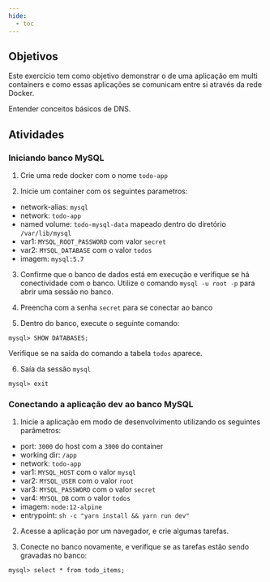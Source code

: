 ```yaml
---
hide:
  - toc
---
```

## Objetivos

Este exercício tem como objetivo demonstrar o de uma aplicação em multi containers e como essas aplicações se comunicam entre si através da rede Docker.

Entender conceitos básicos de DNS.

## Atividades

### Iniciando banco MySQL

1. Crie uma rede docker com o nome `todo-app`

2. Inicie um container com os seguintes parametros:
- network-alias: `mysql`
- network: `todo-app`
- named volume: `todo-mysql-data` mapeado dentro do diretório `/var/lib/mysql`
- var1: `MYSQL_ROOT_PASSWORD` com valor `secret`
- var2: `MYSQL_DATABASE` com o valor `todos`
- imagem: `mysql:5.7`

3. Confirme que o banco de dados está em execução e verifique se há conectividade com o banco. Utilize o comando `mysql -u root -p` para abrir uma sessão no banco.

4. Preencha com a senha `secret` para se conectar ao banco

5. Dentro do banco, execute o seguinte comando:
```shell
mysql> SHOW DATABASES;
```
Verifique se na saída do comando a tabela `todos` aparece.

6. Saía da sessão `mysql`
```shell
mysql> exit
```

### Conectando a aplicação dev ao banco MySQL
1. Inicie a aplicação em modo de desenvolvimento utilizando os seguintes parâmetros: 
- port: `3000` do host com a `3000` do container
- working dir: `/app`
- network: `todo-app`
- var1: `MYSQL_HOST` com o valor `mysql`
- var2: `MYSQL_USER` com o valor `root`
- var3: `MYSQL_PASSWORD` com o valor `secret`
- var4: `MYSQL_DB` com o valor `todos`
- imagem: `node:12-alpine`
- entrypoint: `sh -c "yarn install && yarn run dev"`

2. Acesse a aplicação por um navegador, e crie algumas tarefas.

3. Conecte no banco novamente, e verifique se as tarefas estão sendo gravadas no banco:
```shell
mysql> select * from todo_items;
```
